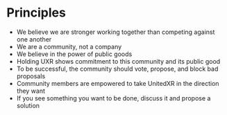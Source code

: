 # Principles

* We believe we are stronger working together than competing against one another
* We are a community, not a company
* We believe in the power of public goods
* Holding UXR shows commitment to this community and its public good
* To be successful, the community should vote, propose, and block bad proposals
* Community members are empowered to take UnitedXR in the direction they want
* If you see something you want to be done, discuss it and propose a solution

